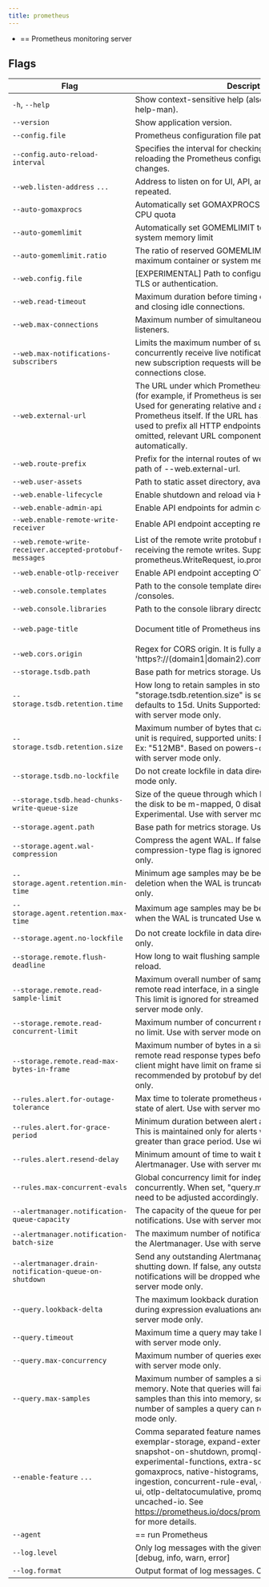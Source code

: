 ```yaml
---
title: prometheus
---
```


* == Prometheus monitoring server

## Flags

| Flag | Description                                                                                                                                                                                                                                                                                                                                                                                                                                                                         | Default                                                  |
| --- |-------------------------------------------------------------------------------------------------------------------------------------------------------------------------------------------------------------------------------------------------------------------------------------------------------------------------------------------------------------------------------------------------------------------------------------------------------------------------------------|----------------------------------------------------------|
| <code class="text-nowrap">-h</code>, <code class="text-nowrap">--help</code> | Show context-sensitive help (also try --help-long and --help-man).                                                                                                                                                                                                                                                                                                                                                                                                                  |                                                          |
| <code class="text-nowrap">--version</code> | Show application version.                                                                                                                                                                                                                                                                                                                                                                                                                                                           |                                                          |
| <code class="text-nowrap">--config.file</code> | Prometheus configuration file path.                                                                                                                                                                                                                                                                                                                                                                                                                                                 | `prometheus.yml`                                         |
| <code class="text-nowrap">--config.auto-reload-interval</code> | Specifies the interval for checking and automatically reloading the Prometheus configuration file upon detecting changes.                                                                                                                                                                                                                                                                                                                                                           | `30s`                                                    |
| <code class="text-nowrap">--web.listen-address</code> <code class="text-nowrap">...<code class="text-nowrap"> | Address to listen on for UI, API, and telemetry. Can be repeated.                                                                                                                                                                                                                                                                                                                                                                                                                   | `0.0.0.0:9090`                                           |
| <code class="text-nowrap">--auto-gomaxprocs</code> | Automatically set GOMAXPROCS to match Linux container CPU quota                                                                                                                                                                                                                                                                                                                                                                                                                     | `true`                                                   |
| <code class="text-nowrap">--auto-gomemlimit</code> | Automatically set GOMEMLIMIT to match Linux container or system memory limit                                                                                                                                                                                                                                                                                                                                                                                                        | `true`                                                   |
| <code class="text-nowrap">--auto-gomemlimit.ratio</code> | The ratio of reserved GOMEMLIMIT memory to the detected maximum container or system memory                                                                                                                                                                                                                                                                                                                                                                                          | `0.9`                                                    |
| <code class="text-nowrap">--web.config.file</code> | [EXPERIMENTAL] Path to configuration file that can enable TLS or authentication.                                                                                                                                                                                                                                                                                                                                                                                                    |                                                          |
| <code class="text-nowrap">--web.read-timeout</code> | Maximum duration before timing out read of the request, and closing idle connections.                                                                                                                                                                                                                                                                                                                                                                                               | `5m`                                                     |
| <code class="text-nowrap">--web.max-connections</code> | Maximum number of simultaneous connections across all listeners.                                                                                                                                                                                                                                                                                                                                                                                                                    | `512`                                                    |
| <code class="text-nowrap">--web.max-notifications-subscribers</code> | Limits the maximum number of subscribers that can concurrently receive live notifications. If the limit is reached, new subscription requests will be denied until existing connections close.                                                                                                                                                                                                                                                                                      | `16`                                                     |
| <code class="text-nowrap">--web.external-url</code> | The URL under which Prometheus is externally reachable (for example, if Prometheus is served via a reverse proxy). Used for generating relative and absolute links back to Prometheus itself. If the URL has a path portion, it will be used to prefix all HTTP endpoints served by Prometheus. If omitted, relevant URL components will be derived automatically.                                                                                                                  |                                                          |
| <code class="text-nowrap">--web.route-prefix</code> | Prefix for the internal routes of web endpoints. Defaults to path of --web.external-url.                                                                                                                                                                                                                                                                                                                                                                                            |                                                          |
| <code class="text-nowrap">--web.user-assets</code> | Path to static asset directory, available at /user.                                                                                                                                                                                                                                                                                                                                                                                                                                 |                                                          |
| <code class="text-nowrap">--web.enable-lifecycle</code> | Enable shutdown and reload via HTTP request.                                                                                                                                                                                                                                                                                                                                                                                                                                        | `false`                                                  |
| <code class="text-nowrap">--web.enable-admin-api</code> | Enable API endpoints for admin control actions.                                                                                                                                                                                                                                                                                                                                                                                                                                     | `false`                                                  |
| <code class="text-nowrap">--web.enable-remote-write-receiver</code> | Enable API endpoint accepting remote write requests.                                                                                                                                                                                                                                                                                                                                                                                                                                | `false`                                                  |
| <code class="text-nowrap">--web.remote-write-receiver.accepted-protobuf-messages</code> | List of the remote write protobuf messages to accept when receiving the remote writes. Supported values: prometheus.WriteRequest, io.prometheus.write.v2.Request                                                                                                                                                                                                                                                                                                                    | `prometheus.WriteRequest`                                |
| <code class="text-nowrap">--web.enable-otlp-receiver</code> | Enable API endpoint accepting OTLP write requests.                                                                                                                                                                                                                                                                                                                                                                                                                                  | `false`                                                  |
| <code class="text-nowrap">--web.console.templates</code> | Path to the console template directory, available at /consoles.                                                                                                                                                                                                                                                                                                                                                                                                                     | `consoles`                                               |
| <code class="text-nowrap">--web.console.libraries</code> | Path to the console library directory.                                                                                                                                                                                                                                                                                                                                                                                                                                              | `console_libraries`                                      |
| <code class="text-nowrap">--web.page-title</code> | Document title of Prometheus instance.                                                                                                                                                                                                                                                                                                                                                                                                                                              | `Prometheus Time Series Collection and Processing Server` |
| <code class="text-nowrap">--web.cors.origin</code> | Regex for CORS origin. It is fully anchored. Example: 'https?://(domain1\|domain2)\.com'                                                                                                                                                                                                                                                                                                                                                                                            | `.*`                                                     |
| <code class="text-nowrap">--storage.tsdb.path</code> | Base path for metrics storage. Use with server mode only.                                                                                                                                                                                                                                                                                                                                                                                                                           | `data/`                                                  |
| <code class="text-nowrap">--storage.tsdb.retention.time</code> | How long to retain samples in storage. If neither this flag nor "storage.tsdb.retention.size" is set, the retention time defaults to 15d. Units Supported: y, w, d, h, m, s, ms. Use with server mode only.                                                                                                                                                                                                                                                                         |                                                          |
| <code class="text-nowrap">--storage.tsdb.retention.size</code> | Maximum number of bytes that can be stored for blocks. A unit is required, supported units: B, KB, MB, GB, TB, PB, EB. Ex: "512MB". Based on powers-of-2, so 1KB is 1024B. Use with server mode only.                                                                                                                                                                                                                                                                               |                                                          |
| <code class="text-nowrap">--storage.tsdb.no-lockfile</code> | Do not create lockfile in data directory. Use with server mode only.                                                                                                                                                                                                                                                                                                                                                                                                                | `false`                                                  |
| <code class="text-nowrap">--storage.tsdb.head-chunks-write-queue-size</code> | Size of the queue through which head chunks are written to the disk to be m-mapped, 0 disables the queue completely. Experimental. Use with server mode only.                                                                                                                                                                                                                                                                                                                       | `0`                                                      |
| <code class="text-nowrap">--storage.agent.path</code> | Base path for metrics storage. Use with agent mode only.                                                                                                                                                                                                                                                                                                                                                                                                                            | `data-agent/`                                            |
| <code class="text-nowrap">--storage.agent.wal-compression</code> | Compress the agent WAL. If false, the --storage.agent.wal-compression-type flag is ignored. Use with agent mode only.                                                                                                                                                                                                                                                                                                                                                               | `true`                                                   |
| <code class="text-nowrap">--storage.agent.retention.min-time</code> | Minimum age samples may be before being considered for deletion when the WAL is truncated Use with agent mode only.                                                                                                                                                                                                                                                                                                                                                                 |                                                          |
| <code class="text-nowrap">--storage.agent.retention.max-time</code> | Maximum age samples may be before being forcibly deleted when the WAL is truncated Use with agent mode only.                                                                                                                                                                                                                                                                                                                                                                        |                                                          |
| <code class="text-nowrap">--storage.agent.no-lockfile</code> | Do not create lockfile in data directory. Use with agent mode only.                                                                                                                                                                                                                                                                                                                                                                                                                 | `false`                                                  |
| <code class="text-nowrap">--storage.remote.flush-deadline</code> | How long to wait flushing sample on shutdown or config reload.                                                                                                                                                                                                                                                                                                                                                                                                                      | `1m`                                                     |
| <code class="text-nowrap">--storage.remote.read-sample-limit</code> | Maximum overall number of samples to return via the remote read interface, in a single query. 0 means no limit. This limit is ignored for streamed response types. Use with server mode only.                                                                                                                                                                                                                                                                                       | `5e7`                                                    |
| <code class="text-nowrap">--storage.remote.read-concurrent-limit</code> | Maximum number of concurrent remote read calls. 0 means no limit. Use with server mode only.                                                                                                                                                                                                                                                                                                                                                                                        | `10`                                                     |
| <code class="text-nowrap">--storage.remote.read-max-bytes-in-frame</code> | Maximum number of bytes in a single frame for streaming remote read response types before marshalling. Note that client might have limit on frame size as well. 1MB as recommended by protobuf by default. Use with server mode only.                                                                                                                                                                                                                                               | `1048576`                                                |
| <code class="text-nowrap">--rules.alert.for-outage-tolerance</code> | Max time to tolerate prometheus outage for restoring "for" state of alert. Use with server mode only.                                                                                                                                                                                                                                                                                                                                                                               | `1h`                                                     |
| <code class="text-nowrap">--rules.alert.for-grace-period</code> | Minimum duration between alert and restored "for" state. This is maintained only for alerts with configured "for" time greater than grace period. Use with server mode only.                                                                                                                                                                                                                                                                                                        | `10m`                                                    |
| <code class="text-nowrap">--rules.alert.resend-delay</code> | Minimum amount of time to wait before resending an alert to Alertmanager. Use with server mode only.                                                                                                                                                                                                                                                                                                                                                                                | `1m`                                                     |
| <code class="text-nowrap">--rules.max-concurrent-evals</code> | Global concurrency limit for independent rules that can run concurrently. When set, "query.max-concurrency" may need to be adjusted accordingly. Use with server mode only.                                                                                                                                                                                                                                                                                                         | `4`                                                      |
| <code class="text-nowrap">--alertmanager.notification-queue-capacity</code> | The capacity of the queue for pending Alertmanager notifications. Use with server mode only.                                                                                                                                                                                                                                                                                                                                                                                        | `10000`                                                  |
| <code class="text-nowrap">--alertmanager.notification-batch-size</code> | The maximum number of notifications per batch to send to the Alertmanager. Use with server mode only.                                                                                                                                                                                                                                                                                                                                                                               | `256`                                                    |
| <code class="text-nowrap">--alertmanager.drain-notification-queue-on-shutdown</code> | Send any outstanding Alertmanager notifications when shutting down. If false, any outstanding Alertmanager notifications will be dropped when shutting down. Use with server mode only.                                                                                                                                                                                                                                                                                             | `true`                                                   |
| <code class="text-nowrap">--query.lookback-delta</code> | The maximum lookback duration for retrieving metrics during expression evaluations and federation. Use with server mode only.                                                                                                                                                                                                                                                                                                                                                       | `5m`                                                     |
| <code class="text-nowrap">--query.timeout</code> | Maximum time a query may take before being aborted. Use with server mode only.                                                                                                                                                                                                                                                                                                                                                                                                      | `2m`                                                     |
| <code class="text-nowrap">--query.max-concurrency</code> | Maximum number of queries executed concurrently. Use with server mode only.                                                                                                                                                                                                                                                                                                                                                                                                         | `20`                                                     |
| <code class="text-nowrap">--query.max-samples</code> | Maximum number of samples a single query can load into memory. Note that queries will fail if they try to load more samples than this into memory, so this also limits the number of samples a query can return. Use with server mode only.                                                                                                                                                                                                                                         | `50000000`                                               |
| <code class="text-nowrap">--enable-feature</code> <code class="text-nowrap">...<code class="text-nowrap"> | Comma separated feature names to enable. Valid options: exemplar-storage, expand-external-labels, memory-snapshot-on-shutdown, promql-per-step-stats, promql-experimental-functions, extra-scrape-metrics, auto-gomaxprocs, native-histograms, created-timestamp-zero-ingestion, concurrent-rule-eval, delayed-compaction, old-ui, otlp-deltatocumulative, promql-duration-expr, use-uncached-io. See https://prometheus.io/docs/prometheus/latest/feature_flags/ for more details. |                                                          |
| <code class="text-nowrap">--agent</code> | == run Prometheus |  'Agent mode'                                            |  |
| <code class="text-nowrap">--log.level</code> | Only log messages with the given severity or above. One of: [debug, info, warn, error]                                                                                                                                                                                                                                                                                                                                                                                              | `info`                                                   |
| <code class="text-nowrap">--log.format</code> | Output format of log messages. One of: [logfmt, json]                                                                                                                                                                                                                                                                                                                                                                                                                               | `logfmt`                                                 |


